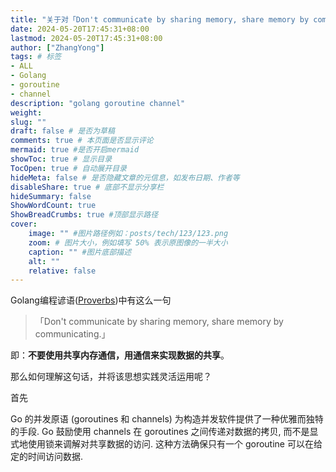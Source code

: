 ```yaml
---
title: "关于对「Don't communicate by sharing memory, share memory by communicating」的理解"
date: 2024-05-20T17:45:31+08:00
lastmod: 2024-05-20T17:45:31+08:00
author: ["ZhangYong"]
tags: # 标签
- ALL
- Golang
- goroutine
- channel
description: "golang goroutine channel"
weight:
slug: ""
draft: false # 是否为草稿
comments: true # 本页面是否显示评论
mermaid: true #是否开启mermaid
showToc: true # 显示目录
TocOpen: true # 自动展开目录
hideMeta: false # 是否隐藏文章的元信息，如发布日期、作者等
disableShare: true # 底部不显示分享栏
hideSummary: false
ShowWordCount: true
ShowBreadCrumbs: true #顶部显示路径
cover:
    image: "" #图片路径例如：posts/tech/123/123.png
    zoom: # 图片大小，例如填写 50% 表示原图像的一半大小
    caption: "" #图片底部描述
    alt: ""
    relative: false
---
```


Golang编程谚语([Proverbs](https://golangnote.com/topic/286.html))中有这么一句
>「Don't communicate by sharing memory, share memory by communicating.」

即：**不要使用共享内存通信，用通信来实现数据的共享**。

那么如何理解这句话，并将该思想实践灵活运用呢？

首先








Go 的并发原语 (goroutines 和 channels) 为构造并发软件提供了一种优雅而独特的手段. Go 鼓励使用 channels 在 goroutines 之间传递对数据的拷贝, 而不是显式地使用锁来调解对共享数据的访问. 这种方法确保只有一个 goroutine 可以在给定的时间访问数据. 